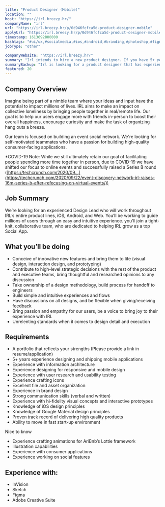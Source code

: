 ```yaml
---
title: "Product Designer (Mobile)"
location: ""
host: "https://irl.breezy.hr/"
companyName: "irl"
url: "https://irl.breezy.hr/p/0d946fcfca5d-product-designer-mobile"
applyUrl: "https://irl.breezy.hr/p/0d946fcfca5d-product-designer-mobile/apply"
timestamp: 1613692800000
hashtags: "#ui/ux,#socialmedia,#ios,#android,#branding,#photoshop,#figma,#office,#rest"
jobType: "other"

companyWebsite: "https://irl.breezy.hr/"
summary: "Irl intends to hire a new product designer. If you have 5+ years experience designing and shipping mobile applications, consider applying."
summaryBackup: "Irl is looking for a product designer that has experience in: #ui/ux, #socialmedia, #ios."
featured: 20
---
```


## Company Overview

Imagine being part of a nimble team where your ideas and input have the potential to impact millions of lives. IRL aims to make an impact on collective loneliness by bringing people together in real/remote life. Our goal is to help our users engage more with friends in-person to boost their overall happiness, encourage curiosity and make the task of organizing hang outs a breeze.

Our team is focused on building an event social network. We're looking for self-motivated teammates who have a passion for building high-quality consumer-facing applications.

\*COVID-19 Note: While we still ultimately retain our goal of facilitating people spending more time together in person, due to COVID-19 we have shifted our focus to online events and successfully raised a Series B round ([https://techcrunch.com/2020/09...](https://techcrunch.com/2020/09/22/event-discovery-network-irl-raises-16m-series-b-after-refocusing-on-virtual-events/))

## Job Summary

We’re looking for an experienced Design Lead who will work throughout IRL’s entire product lines, iOS, Android, and Web. You’ll be working to guide millions of users through an easy and intuitive experience. you'll join a tight-knit, collaborative team, who are dedicated to helping IRL grow as a top Social App.

## What you’ll be doing

*   Conceive of innovative new features and bring them to life (visual design, interaction design, and prototyping)
*   Contribute to high-level strategic decisions with the rest of the product and executive teams, bring thoughtful and researched opinions to any discussion
*   Take ownership of a design methodology, build process for handoff to engineers
*   Build simple and intuitive experiences and flows
*   Have discussions on all designs, and be flexible when giving/receiving feedback
*   Bring passion and empathy for our users, be a voice to bring joy to their experience with IRL
*   Unrelenting standards when it comes to design detail and execution

## Requirements

*   A portfolio that reflects your strengths (Please provide a link in resume/application)
*   5+ years experience designing and shipping mobile applications
*   Experience with information architecture
*   Experience designing for responsive and mobile design
*   Experience with user research and usability testing
*   Experience crafting icons
*   Excellent file and asset organization
*   Experience in brand design
*   Strong communication skills (verbal and written)
*   Experience with hi-fidelity visual concepts and interactive prototypes
*   Knowledge of iOS design principles
*   Knowledge of Google Material design principles
*   Proven track record of delivering high quality products
*   Ability to move in fast start-up environment

Nice to know

*   Experience crafting animations for AriBnb’s Lottie framework
*   Illustration capabilities
*   Experience with consumer applications
*   Experience working on social features

## Experience with:

*   InVision
*   Sketch
*   Figma
*   Adobe Creative Suite
